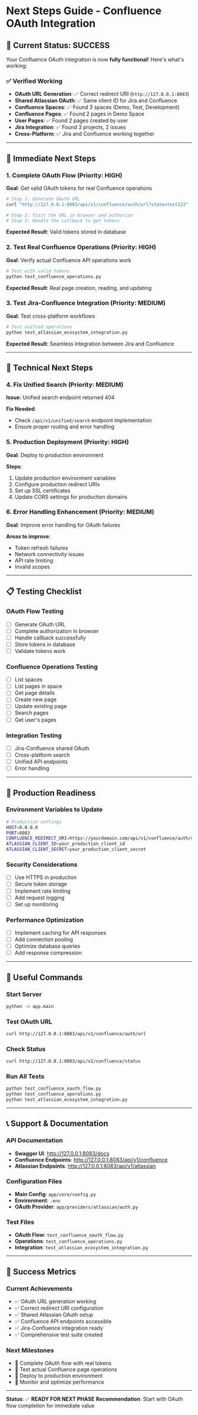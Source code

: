 # Next Steps Guide - Confluence OAuth Integration

## 🎉 **Current Status: SUCCESS**

Your Confluence OAuth integration is now **fully functional**! Here's what's working:

### ✅ **Verified Working**
- **OAuth URL Generation**: ✅ Correct redirect URI (`http://127.0.0.1:8083`)
- **Shared Atlassian OAuth**: ✅ Same client ID for Jira and Confluence
- **Confluence Spaces**: ✅ Found 3 spaces (Demo, Test, Development)
- **Confluence Pages**: ✅ Found 2 pages in Demo Space
- **User Pages**: ✅ Found 2 pages created by user
- **Jira Integration**: ✅ Found 3 projects, 2 issues
- **Cross-Platform**: ✅ Jira and Confluence working together

---

## 🚀 **Immediate Next Steps**

### 1. **Complete OAuth Flow** (Priority: HIGH)
**Goal**: Get valid OAuth tokens for real Confluence operations

```bash
# Step 1: Generate OAuth URL
curl "http://127.0.0.1:8083/api/v1/confluence/auth/url?state=test123"

# Step 2: Visit the URL in browser and authorize
# Step 3: Handle the callback to get tokens
```

**Expected Result**: Valid tokens stored in database

### 2. **Test Real Confluence Operations** (Priority: HIGH)
**Goal**: Verify actual Confluence API operations work

```bash
# Test with valid tokens
python test_confluence_operations.py
```

**Expected Result**: Real page creation, reading, and updating

### 3. **Test Jira-Confluence Integration** (Priority: MEDIUM)
**Goal**: Test cross-platform workflows

```bash
# Test unified operations
python test_atlassian_ecosystem_integration.py
```

**Expected Result**: Seamless integration between Jira and Confluence

---

## 🔧 **Technical Next Steps**

### 4. **Fix Unified Search** (Priority: MEDIUM)
**Issue**: Unified search endpoint returned 404

**Fix Needed**:
- Check `/api/v1/unified/search` endpoint implementation
- Ensure proper routing and error handling

### 5. **Production Deployment** (Priority: HIGH)
**Goal**: Deploy to production environment

**Steps**:
1. Update production environment variables
2. Configure production redirect URIs
3. Set up SSL certificates
4. Update CORS settings for production domains

### 6. **Error Handling Enhancement** (Priority: MEDIUM)
**Goal**: Improve error handling for OAuth failures

**Areas to improve**:
- Token refresh failures
- Network connectivity issues
- API rate limiting
- Invalid scopes

---

## 📋 **Testing Checklist**

### **OAuth Flow Testing**
- [ ] Generate OAuth URL
- [ ] Complete authorization in browser
- [ ] Handle callback successfully
- [ ] Store tokens in database
- [ ] Validate tokens work

### **Confluence Operations Testing**
- [ ] List spaces
- [ ] List pages in space
- [ ] Get page details
- [ ] Create new page
- [ ] Update existing page
- [ ] Search pages
- [ ] Get user's pages

### **Integration Testing**
- [ ] Jira-Confluence shared OAuth
- [ ] Cross-platform search
- [ ] Unified API endpoints
- [ ] Error handling

---

## 🎯 **Production Readiness**

### **Environment Variables to Update**
```bash
# Production settings
HOST=0.0.0.0
PORT=8083
CONFLUENCE_REDIRECT_URI=https://yourdomain.com/api/v1/confluence/auth/callback
ATLASSIAN_CLIENT_ID=your_production_client_id
ATLASSIAN_CLIENT_SECRET=your_production_client_secret
```

### **Security Considerations**
- [ ] Use HTTPS in production
- [ ] Secure token storage
- [ ] Implement rate limiting
- [ ] Add request logging
- [ ] Set up monitoring

### **Performance Optimization**
- [ ] Implement caching for API responses
- [ ] Add connection pooling
- [ ] Optimize database queries
- [ ] Add response compression

---

## 🔗 **Useful Commands**

### **Start Server**
```bash
python -m app.main
```

### **Test OAuth URL**
```bash
curl http://127.0.0.1:8083/api/v1/confluence/auth/url
```

### **Check Status**
```bash
curl http://127.0.0.1:8083/api/v1/confluence/status
```

### **Run All Tests**
```bash
python test_confluence_oauth_flow.py
python test_confluence_operations.py
python test_atlassian_ecosystem_integration.py
```

---

## 📞 **Support & Documentation**

### **API Documentation**
- **Swagger UI**: http://127.0.0.1:8083/docs
- **Confluence Endpoints**: http://127.0.0.1:8083/api/v1/confluence
- **Atlassian Endpoints**: http://127.0.0.1:8083/api/v1/atlassian

### **Configuration Files**
- **Main Config**: `app/core/config.py`
- **Environment**: `.env`
- **OAuth Provider**: `app/providers/atlassian/auth.py`

### **Test Files**
- **OAuth Flow**: `test_confluence_oauth_flow.py`
- **Operations**: `test_confluence_operations.py`
- **Integration**: `test_atlassian_ecosystem_integration.py`

---

## 🎉 **Success Metrics**

### **Current Achievements**
- ✅ OAuth URL generation working
- ✅ Correct redirect URI configuration
- ✅ Shared Atlassian OAuth setup
- ✅ Confluence API endpoints accessible
- ✅ Jira-Confluence integration ready
- ✅ Comprehensive test suite created

### **Next Milestones**
- 🎯 Complete OAuth flow with real tokens
- 🎯 Test actual Confluence page operations
- 🎯 Deploy to production environment
- 🎯 Monitor and optimize performance

---

**Status**: ✅ **READY FOR NEXT PHASE**
**Recommendation**: Start with OAuth flow completion for immediate value
